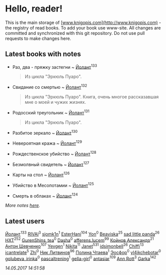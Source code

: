 # Hello, reader!
This is the main storage of [www.knigopis.com](http://www.knigopis.com) - the registry of read books.
To add your book use www-site. All changes are committed and synchronized with this git repository.
Do not use pull requests to make changes here.


## Latest books with notes
* Раз, два - пряжку застегни ~ [Йолант](users/104/104690883692185089260-google)<sup>133</sup>
    > Из цикла "Эркюль Пуаро".

* Свидание со смертью ~ [Йолант](users/104/104690883692185089260-google)<sup>132</sup>
    > Из цикла "Эркюль Пуаро". Книга, очень многое рассказавшая мне о моей и чужих жизнях.

* Родосский треугольник ~ [Йолант](users/104/104690883692185089260-google)<sup>131</sup>
    > Из цикла "Эркюль Пуаро".

* Разбитое зеркало ~ [Йолант](users/104/104690883692185089260-google)<sup>130</sup>

* Невероятная кража ~ [Йолант](users/104/104690883692185089260-google)<sup>129</sup>

* Рождественское убийство ~ [Йолант](users/104/104690883692185089260-google)<sup>128</sup>

* Безмолвный свидетель ~ [Йолант](users/104/104690883692185089260-google)<sup>127</sup>

* Карты на стол ~ [Йолант](users/104/104690883692185089260-google)<sup>126</sup>

* Убийство в Месопотамии ~ [Йолант](users/104/104690883692185089260-google)<sup>125</sup>

* Смерть в облаках ~ [Йолант](users/104/104690883692185089260-google)<sup>124</sup>


_More notes [here](latest_books_with_notes.md)._


## Latest users
[Йолант](users/104/104690883692185089260-google)<sup>133</sup> 
[RIVAI](users/105/105617470861273678190-google)<sup>3</sup> 
[sjomk1n](users/243/243975624-vkontakte)<sup>1</sup> 
[EsterHani](users/305/30558181-vkontakte)<sup>104</sup> 
[Yon](users/103/10348899-vkontakte)<sup>0</sup> 
[Beaviska](users/102/10202544960024508-facebook)<sup>25</sup> 
[sad little panda](users/188/1882525281990290-facebook)<sup>26</sup> 
[HXT](users/100/100002563462782-facebook)<sup>252</sup> 
[GurenShins_tea](users/712/712242609159274496-twitter)<sup>0</sup> 
[Dasha](users/130/13015628898852979311-mailru)<sup>0</sup> 
[afferens.lucem](users/196/196071655-vkontakte)<sup>99</sup> 
[Койнов Александр](users/414/414040473-vkontakte)<sup>21</sup> 
[Антон Шевченко](users/339/339786161-vkontakte)<sup>107</sup> 
[Yevgen](users/100/100001921022265-facebook)<sup>1</sup> 
[Nikita](users/100/100684315-vkontakte)<sup>11</sup> 
[Janet](users/205/20565064-vkontakte)<sup>531</sup> 
[idsimonbell](users/380/380554090-vkontakte)<sup>26</sup> 
[Chiffi](users/105/105831994080785626680-google)<sup>13</sup> 
[icantrelate](users/111/111003752220369872386-googleplus)<sup>5</sup> 
[Zhi](users/104/104502610850806942588-google)<sup>0</sup> 
[Ник Литвинов](users/241/241974816-vkontakte)<sup>96</sup> 
[Полина Чтаева](users/182/18209789998000712034-mailru)<sup>1</sup> 
[Эосфор](users/193/1931089343792598-facebook)<sup>0</sup> 
[yl4ikchebotar](users/651/65177110-vkontakte)<sup>0</sup> 
[golubeva_irinka](users/208/20867638-vkontakte)<sup>0</sup> 
[pascaltrening](users/116/1168869274-facebook)<sup>1</sup> 
[gella-girl](users/421/42198251-vkontakte)<sup>0</sup> 
[antasiar](users/688/68827372-vkontakte)<sup>109</sup> 
[Ann Rott](users/108/108774233915925319546-google)<sup>3</sup> 
[Garka](users/115/115753719718250012620-google)<sup>142</sup> 


_14.05.2017 14:51:58_
